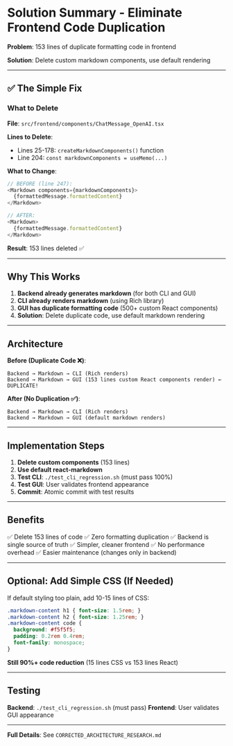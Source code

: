 # Solution Summary - Eliminate Frontend Code Duplication

**Problem**: 153 lines of duplicate formatting code in frontend

**Solution**: Delete custom markdown components, use default rendering

---

## ✅ The Simple Fix

### What to Delete
**File**: `src/frontend/components/ChatMessage_OpenAI.tsx`

**Lines to Delete**:
- Lines 25-178: `createMarkdownComponents()` function
- Line 204: `const markdownComponents = useMemo(...)`

**What to Change**:
```typescript
// BEFORE (line 247):
<Markdown components={markdownComponents}>
  {formattedMessage.formattedContent}
</Markdown>

// AFTER:
<Markdown>
  {formattedMessage.formattedContent}
</Markdown>
```

**Result**: 153 lines deleted ✅

---

## Why This Works

1. **Backend already generates markdown** (for both CLI and GUI)
2. **CLI already renders markdown** (using Rich library)
3. **GUI has duplicate formatting code** (500+ custom React components)
4. **Solution**: Delete duplicate code, use default markdown rendering

---

## Architecture

**Before (Duplicate Code ❌)**:
```
Backend → Markdown → CLI (Rich renders)
Backend → Markdown → GUI (153 lines custom React components render) ← DUPLICATE!
```

**After (No Duplication ✅)**:
```
Backend → Markdown → CLI (Rich renders)
Backend → Markdown → GUI (default markdown renders)
```

---

## Implementation Steps

1. **Delete custom components** (153 lines)
2. **Use default react-markdown**
3. **Test CLI**: `./test_cli_regression.sh` (must pass 100%)
4. **Test GUI**: User validates frontend appearance
5. **Commit**: Atomic commit with test results

---

## Benefits

✅ Delete 153 lines of code
✅ Zero formatting duplication
✅ Backend is single source of truth
✅ Simpler, cleaner frontend
✅ No performance overhead
✅ Easier maintenance (changes only in backend)

---

## Optional: Add Simple CSS (If Needed)

If default styling too plain, add 10-15 lines of CSS:

```css
.markdown-content h1 { font-size: 1.5rem; }
.markdown-content h2 { font-size: 1.25rem; }
.markdown-content code {
  background: #f5f5f5;
  padding: 0.2rem 0.4rem;
  font-family: monospace;
}
```

**Still 90%+ code reduction** (15 lines CSS vs 153 lines React)

---

## Testing

**Backend**: `./test_cli_regression.sh` (must pass)
**Frontend**: User validates GUI appearance

---

**Full Details**: See `CORRECTED_ARCHITECTURE_RESEARCH.md`
